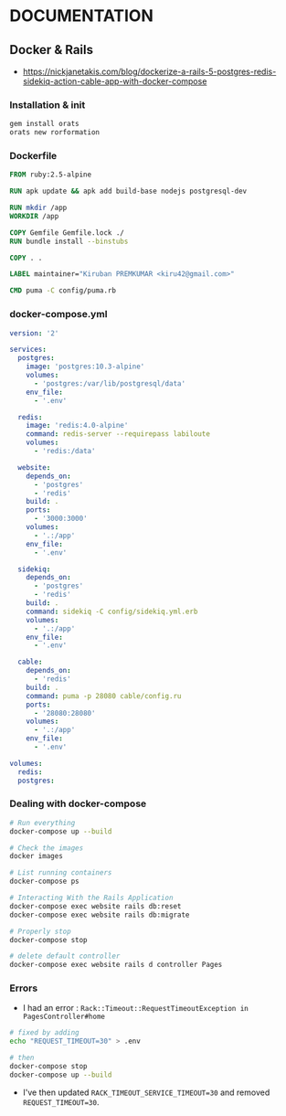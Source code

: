 # DOCUMENTATION

## Docker & Rails

- https://nickjanetakis.com/blog/dockerize-a-rails-5-postgres-redis-sidekiq-action-cable-app-with-docker-compose

### Installation & init

```bash
gem install orats
orats new rorformation
```

### Dockerfile

```dockerfile
FROM ruby:2.5-alpine

RUN apk update && apk add build-base nodejs postgresql-dev

RUN mkdir /app
WORKDIR /app

COPY Gemfile Gemfile.lock ./
RUN bundle install --binstubs

COPY . .

LABEL maintainer="Kiruban PREMKUMAR <kiru42@gmail.com>"

CMD puma -C config/puma.rb
```

### docker-compose.yml

```yml
version: '2'

services:
  postgres:
    image: 'postgres:10.3-alpine'
    volumes:
      - 'postgres:/var/lib/postgresql/data'
    env_file:
      - '.env'

  redis:
    image: 'redis:4.0-alpine'
    command: redis-server --requirepass labiloute
    volumes:
      - 'redis:/data'

  website:
    depends_on:
      - 'postgres'
      - 'redis'
    build: .
    ports:
      - '3000:3000'
    volumes:
      - '.:/app'
    env_file:
      - '.env'

  sidekiq:
    depends_on:
      - 'postgres'
      - 'redis'
    build: .
    command: sidekiq -C config/sidekiq.yml.erb
    volumes:
      - '.:/app'
    env_file:
      - '.env'

  cable:
    depends_on:
      - 'redis'
    build: .
    command: puma -p 28080 cable/config.ru
    ports:
      - '28080:28080'
    volumes:
      - '.:/app'
    env_file:
      - '.env'

volumes:
  redis:
  postgres:
```

### Dealing with docker-compose

```bash
# Run everything
docker-compose up --build

# Check the images
docker images

# List running containers
docker-compose ps

# Interacting With the Rails Application
docker-compose exec website rails db:reset
docker-compose exec website rails db:migrate

# Properly stop
docker-compose stop

# delete default controller
docker-compose exec website rails d controller Pages
```

### Errors

- I had an error : `Rack::Timeout::RequestTimeoutException in PagesController#home`

```bash
# fixed by adding
echo "REQUEST_TIMEOUT=30" > .env

# then
docker-compose stop
docker-compose up --build
```

- I've then updated `RACK_TIMEOUT_SERVICE_TIMEOUT=30` and removed `REQUEST_TIMEOUT=30`.
